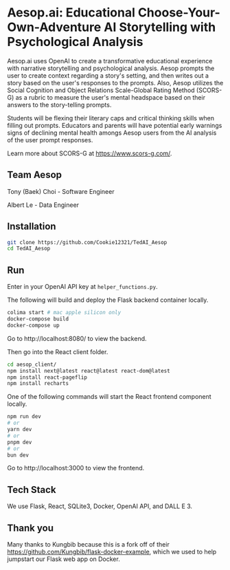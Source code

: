 # Aesop.ai: Educational Choose-Your-Own-Adventure AI Storytelling with Psychological Analysis

Aesop.ai uses OpenAI to create a transformative educational experience with narrative storytelling and psychological analysis. Aesop prompts the user to create context regarding a story's setting, and then writes out a story based on the user's responses to the prompts. Also, Aesop utilizes the Social Cognition and Object Relations Scale-Global Rating Method (SCORS-G) as a rubric to measure the user's mental headspace based on their answers to the story-telling prompts.

Students will be flexing their literary caps and critical thinking skills when filling out prompts. Educators and parents will have potential early warnings signs of declining mental health amongs Aesop users from the AI analysis of the user prompt responses.

Learn more about SCORS-G at https://www.scors-g.com/.

## Team Aesop

Tony (Baek) Choi - Software Engineer

Albert Le - Data Engineer

## Installation

```bash
git clone https://github.com/Cookie12321/TedAI_Aesop
cd TedAI_Aesop
```

## Run

Enter in your OpenAI API key at `helper_functions.py`.

The following will build and deploy the Flask backend container locally.

```bash
colima start # mac apple silicon only
docker-compose build
docker-compose up
```

Go to http://localhost:8080/ to view the backend.

Then go into the React client folder.

```bash
cd aesop_client/
npm install next@latest react@latest react-dom@latest
npm install react-pageflip
npm install recharts
```

One of the following commands will start the React frontend component locally.

```bash
npm run dev
# or
yarn dev
# or
pnpm dev
# or
bun dev
```

Go to http://localhost:3000 to view the frontend.

## Tech Stack

We use Flask, React, SQLite3, Docker, OpenAI API, and DALL E 3.

## Thank you

Many thanks to Kungbib because this is a fork off of their https://github.com/Kungbib/flask-docker-example, which we used to help jumpstart our Flask web app on Docker.
